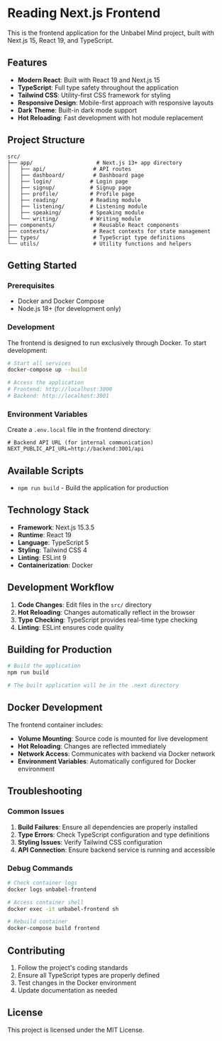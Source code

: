 # Reading Next.js Frontend

This is the frontend application for the Unbabel Mind project, built with Next.js 15, React 19, and TypeScript.

## Features

- **Modern React**: Built with React 19 and Next.js 15
- **TypeScript**: Full type safety throughout the application
- **Tailwind CSS**: Utility-first CSS framework for styling
- **Responsive Design**: Mobile-first approach with responsive layouts
- **Dark Theme**: Built-in dark mode support
- **Hot Reloading**: Fast development with hot module replacement

## Project Structure

```
src/
├── app/                    # Next.js 13+ app directory
│   ├── api/               # API routes
│   ├── dashboard/         # Dashboard page
│   ├── login/            # Login page
│   ├── signup/           # Signup page
│   ├── profile/          # Profile page
│   ├── reading/          # Reading module
│   ├── listening/        # Listening module
│   ├── speaking/         # Speaking module
│   └── writing/          # Writing module
├── components/            # Reusable React components
├── contexts/              # React contexts for state management
├── types/                 # TypeScript type definitions
└── utils/                 # Utility functions and helpers
```

## Getting Started

### Prerequisites

- Docker and Docker Compose
- Node.js 18+ (for development only)

### Development

The frontend is designed to run exclusively through Docker. To start development:

```bash
# Start all services
docker-compose up --build

# Access the application
# Frontend: http://localhost:3000
# Backend: http://localhost:3001
```

### Environment Variables

Create a `.env.local` file in the frontend directory:

```env
# Backend API URL (for internal communication)
NEXT_PUBLIC_API_URL=http://backend:3001/api
```

## Available Scripts

- `npm run build` - Build the application for production

## Technology Stack

- **Framework**: Next.js 15.3.5
- **Runtime**: React 19
- **Language**: TypeScript 5
- **Styling**: Tailwind CSS 4
- **Linting**: ESLint 9
- **Containerization**: Docker

## Development Workflow

1. **Code Changes**: Edit files in the `src/` directory
2. **Hot Reloading**: Changes automatically reflect in the browser
3. **Type Checking**: TypeScript provides real-time type checking
4. **Linting**: ESLint ensures code quality

## Building for Production

```bash
# Build the application
npm run build

# The built application will be in the .next directory
```

## Docker Development

The frontend container includes:

- **Volume Mounting**: Source code is mounted for live development
- **Hot Reloading**: Changes are reflected immediately
- **Network Access**: Communicates with backend via Docker network
- **Environment Variables**: Automatically configured for Docker environment

## Troubleshooting

### Common Issues

1. **Build Failures**: Ensure all dependencies are properly installed
2. **Type Errors**: Check TypeScript configuration and type definitions
3. **Styling Issues**: Verify Tailwind CSS configuration
4. **API Connection**: Ensure backend service is running and accessible

### Debug Commands

```bash
# Check container logs
docker logs unbabel-frontend

# Access container shell
docker exec -it unbabel-frontend sh

# Rebuild container
docker-compose build frontend
```

## Contributing

1. Follow the project's coding standards
2. Ensure all TypeScript types are properly defined
3. Test changes in the Docker environment
4. Update documentation as needed

## License

This project is licensed under the MIT License.
